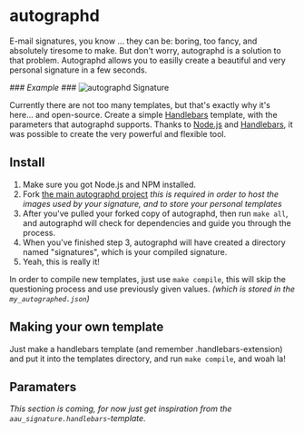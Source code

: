 # autographd #
E-mail signatures, you know ... they can be: boring, too fancy, and absolutely tiresome to make. But don't worry, autographd is a solution to that problem. Autographd allows you to easilly create a beautiful and very personal signature in a few seconds.

*### Example ###*
![autographd Signature](https://raw.github.com/tpanum/autographd/master/img/example.png "HTML signature generated by autographd")

Currently there are not too many templates, but that's exactly why it's here... and open-source. Create a simple [Handlebars](http://handlebarsjs.com/) template, with the parameters that autographd supports. Thanks to [Node.js](http://nodejs.org/) and [Handlebars](http://handlebarsjs.com/), it was possible to create the very powerful and flexible tool.

## Install ##
1. Make sure you got Node.js and NPM installed.
2. Fork [the main autographd project](https://github.com/tpanum/autographd) *this is required in order to host the images used by your signature, and to store your personal templates*
3. After you've pulled your forked copy of autographd, then run `make all`, and autographd will check for dependencies and guide you through the process.
4. When you've finished step 3, autographd will have created a directory named "signatures", which is your compiled signature.
5. Yeah, this is really it!

In order to compile new templates, just use `make compile`, this will skip the questioning process and use previously given values. *(which is stored in the `my_autographed.json`)*

## Making your own template ##
Just make a handlebars template (and remember .handlebars-extension) and put it into the templates directory, and run `make compile`, and woah la!

## Paramaters ##
*This section is coming, for now just get inspiration from the `aau_signature.handlebars`-template.*